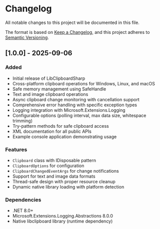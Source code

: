 # Changelog

All notable changes to this project will be documented in this file.

The format is based on [Keep a Changelog](https://keepachangelog.com/en/1.0.0/),
and this project adheres to [Semantic Versioning](https://semver.org/spec/v2.0.0.html).

## [1.0.0] - 2025-09-06

### Added
- Initial release of LibClipboardSharp
- Cross-platform clipboard operations for Windows, Linux, and macOS
- Safe memory management using SafeHandle
- Text and image clipboard operations
- Async clipboard change monitoring with cancellation support
- Comprehensive error handling with specific exception types
- Logging integration with Microsoft.Extensions.Logging
- Configurable options (polling interval, max data size, whitespace trimming)
- Try-pattern methods for safe clipboard access
- XML documentation for all public APIs
- Example console application demonstrating usage

### Features
- `Clipboard` class with IDisposable pattern
- `ClipboardOptions` for configuration
- `ClipboardChangedEventArgs` for change notifications
- Support for text and image data formats
- Thread-safe design with proper resource cleanup
- Dynamic native library loading with platform detection

### Dependencies
- .NET 8.0+
- Microsoft.Extensions.Logging.Abstractions 8.0.0
- Native libclipboard library (runtime dependency)
